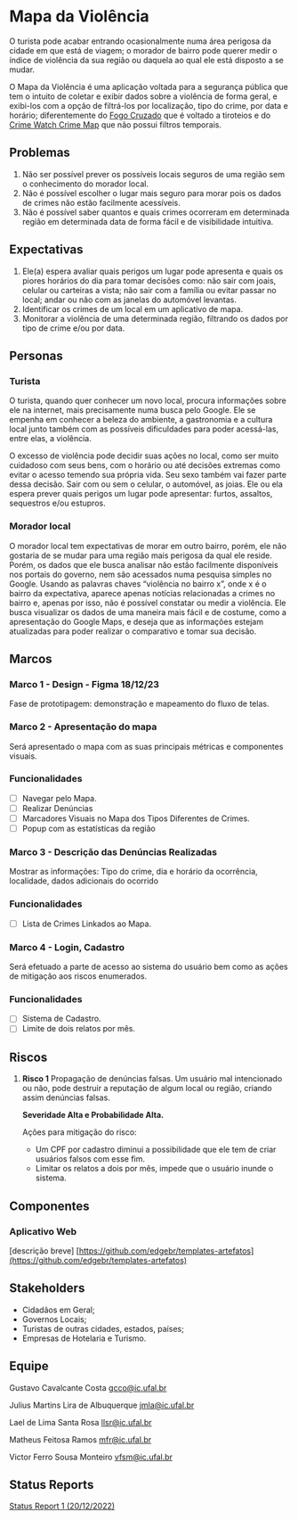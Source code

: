 # Mapa da Violência

O turista pode acabar entrando ocasionalmente numa área perigosa da cidade em que está de viagem; o morador de bairro pode querer medir o índice de violência da sua região ou daquela ao qual ele está disposto a se mudar. 

O Mapa da Violência é uma aplicação voltada para a segurança pública que tem o intuito de coletar e exibir dados sobre a violência de forma geral, e exibi-los com a opção de filtrá-los por localização, tipo do crime, por data e horário; diferentemente do [Fogo Cruzado](https://fogocruzado.org.br/) que é voltado a tiroteios e do [Crime Watch Crime Map](https://play.google.com/store/apps/details?id=com.fullersoftware.crime&hl=pt_BR&gl=US) que não possui filtros temporais. 

## Problemas

1. Não ser possível prever os possíveis locais seguros de uma região sem o conhecimento do morador local.
2. Não é possível escolher o lugar mais seguro para morar pois os dados de crimes não estão facilmente acessíveis.
3. Não é possível saber quantos e quais crimes ocorreram em determinada região em determinada data de forma fácil e de visibilidade intuitiva.

## Expectativas

1. Ele(a) espera avaliar quais perigos um lugar pode apresenta e quais os piores horários do dia para tomar decisões como: não sair com joais, celular ou carteiras a vista; não sair com a família ou evitar passar no local; andar ou não com as janelas do automóvel levantas.   
2. Identificar os crimes de um local em um aplicativo de mapa.
3. Monitorar a violência de uma determinada região, filtrando os dados por tipo de crime e/ou por data.

## Personas

### Turista

O turista, quando quer conhecer um novo local, procura informações sobre ele na internet, mais precisamente numa busca pelo Google. Ele se empenha em conhecer a beleza do ambiente, a gastronomia e a cultura local junto também com as possíveis dificuldades para poder acessá-las, entre elas, a violência. 

O excesso de violência pode decidir suas ações no local, como ser muito cuidadoso com seus bens, com o horário ou até decisões extremas como evitar o acesso temendo sua própria vida. Seu sexo também vai fazer parte dessa decisão. Sair com ou sem o celular, o automóvel, as joias. Ele ou ela espera prever quais perigos um lugar pode apresentar: furtos, assaltos, sequestros e/ou estupros.

### Morador local

O morador local tem expectativas de morar em outro bairro, porém, ele não gostaria de se mudar para uma região mais perigosa da qual ele reside. Porém, os dados que ele busca analisar não estão facilmente disponíveis nos portais do governo, nem são acessados numa pesquisa simples no Google. Usando as palavras chaves “violência no bairro x”, onde x é o bairro da expectativa, aparece apenas notícias relacionadas a crimes no bairro e, apenas por isso, não é possível constatar ou medir a violência. Ele busca visualizar os dados de uma maneira mais fácil e de costume, como a apresentação do Google Maps, e deseja que as informações estejam atualizadas para poder realizar o comparativo e tomar sua decisão.

## Marcos

### Marco 1 - Design - Figma 18/12/23

Fase de prototipagem: demonstração e mapeamento do fluxo de telas.

### Marco 2 - Apresentação do mapa  

Será apresentado o mapa com as suas principais métricas e componentes visuais.

### Funcionalidades

- [ ] Navegar pelo Mapa.
- [ ] Realizar Denúncias
- [ ] Marcadores Visuais no Mapa dos Tipos Diferentes de Crimes.
- [ ] Popup com as estatísticas da região

### Marco 3 - Descrição das Denúncias Realizadas  

Mostrar as informações: Tipo do crime, dia e horário da ocorrência, localidade, dados adicionais do ocorrido

### Funcionalidades

- [ ] Lista de Crimes Linkados ao Mapa.
      
### Marco 4 - Login, Cadastro

Será efetuado a parte de acesso ao sistema do usuário bem como as ações de mitigação aos riscos enumerados.

### Funcionalidades

- [ ] Sistema de Cadastro.
- [ ]  Limite de dois relatos por mês.

## Riscos

1. **Risco 1** Propagação de denúncias falsas. Um usuário mal intencionado ou não, pode destruir a reputação de algum local ou região, criando assim denúncias falsas.
    
    **Severidade Alta e Probabilidade Alta.**
    
    Ações para mitigação do risco:
    
    - Um CPF por cadastro diminui a possibilidade que ele tem de criar usuários falsos com esse fim.
    - Limitar os relatos a dois por mês, impede que o usuário inunde o sistema.

## Componentes

### Aplicativo Web

[descrição breve]
[https://github.com/edgebr/templates-artefatos](https://github.com/edgebr/templates-artefatos)

## Stakeholders

- Cidadãos em Geral;
- Governos Locais;
- Turistas de outras cidades, estados, países;
- Empresas de Hotelaria e Turismo.

## Equipe

Gustavo Cavalcante Costa
[gcco@ic.ufal.br](mailto:gcco@ic.ufal.br)

Julius Martins Lira de Albuquerque
[jmla@ic.ufal.br](mailto:jmla@ic.ufal.br)

Lael de Lima Santa Rosa
[llsr@ic.ufal.br](mailto:llsr@ic.ufal.br)

Matheus Feitosa Ramos
[mfr@ic.ufal.br](mailto:mfr@ic.ufal.br)

Victor Ferro Sousa Monteiro
[vfsm@ic.ufal.br](mailto:vfsm@ic.ufal.br)

## Status Reports

[Status Report 1 (20/12/2022)](https://www.notion.so/status_report_1.md)
